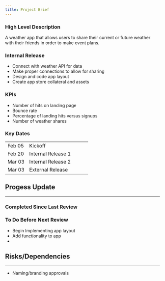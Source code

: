 ```yaml
---
title: Project Brief
---
```


### High Level Description
A weather app that allows users to share their current or future weather with their friends in order to make event plans.

### Internal Release
- Connect with weather API for data
- Make proper connections to allow for sharing
- Design and code app layout
- Create app store collateral and assets

### KPIs
- Number of hits on landing page
- Bounce rate
- Percentage of landing hits versus signups
- Number of weather shares

### Key Dates

|         |                    |   |   |   |
|---------|--------------------|---|---|---|
| Feb 05  | Kickoff            |   |   |   |
| Feb 20  | Internal Release 1 |   |   |   |
| Mar 03  | Internal Release 2 |   |   |   |
| Mar 03  | External Release   |   |   |   |

## Progess Update
---
### Completed Since Last Review

### To Do Before Next Review
- Begin Implementing app layout
- Add functionality to app
-

## Risks/Dependencies
---
- Naming/branding approvals
